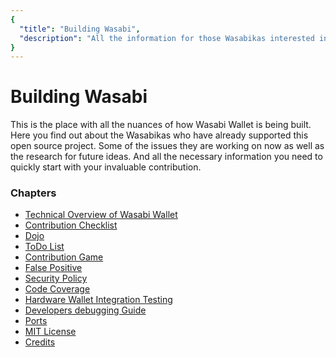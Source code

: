 ```yaml
---
{
  "title": "Building Wasabi",
  "description": "All the information for those Wasabikas interested in helping us build Wasabi Wallet. This is the Wasabi documentation, an archive of knowledge about the open-source, non-custodial and privacy-focused Bitcoin wallet for desktop."
}
---
```


# Building Wasabi

This is the place with all the nuances of how Wasabi Wallet is being built.
Here you find out about the Wasabikas who have already supported this open source project.
Some of the issues they are working on now as well as the research for future ideas.
And all the necessary information you need to quickly start with your invaluable contribution.

### Chapters

- [Technical Overview of Wasabi Wallet](/building-wasabi/TechnicalOverview.md)
- [Contribution Checklist](/building-wasabi/ContributionChecklist.md)
- [Dojo](/building-wasabi/Dojo.md)
- [ToDo List](/building-wasabi/ToDo.md)
- [Contribution Game](/building-wasabi/ContributionGame.md)
- [False Positive](/building-wasabi/FalsePositive.md)
- [Security Policy](/building-wasabi/Security.md)
- [Code Coverage](/building-wasabi/CodeCoverage.md)
- [Hardware Wallet Integration Testing](/building-wasabi/HardwareWalletTestingGuide.md)
- [Developers debugging Guide](/building-wasabi/HowToDebug.md)
- [Ports](/building-wasabi/Ports.md)
- [MIT License](/building-wasabi/LICENSE.md)
- [Credits](/building-wasabi/Credits.md)

